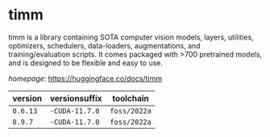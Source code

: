 # timm

timm is a library containing SOTA computer vision models, layers, utilities, optimizers, schedulers, data-loaders, augmentations, and training/evaluation scripts.  It comes packaged with >700 pretrained models, and is designed to be flexible and easy to use.

*homepage*: <https://huggingface.co/docs/timm>

version | versionsuffix | toolchain
--------|---------------|----------
``0.6.13`` | ``-CUDA-11.7.0`` | ``foss/2022a``
``0.9.7`` | ``-CUDA-11.7.0`` | ``foss/2022a``
